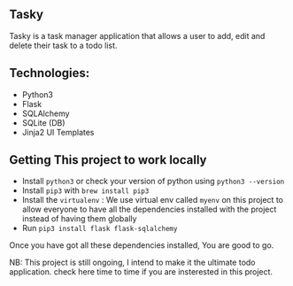 ## Tasky

Tasky is a task manager application that allows a user to add, edit and delete their task to a todo list. 

## Technologies: 

- Python3
- Flask
- SQLAlchemy
- SQLite (DB)
- Jinja2 UI Templates 


## Getting This project to work locally 

- Install `python3` or check your version of python using `python3 --version` 
- Install `pip3` with `brew install pip3` 
- Install the `virtualenv` : We use virtual env called `myenv` on this project to allow everyone to have all the 
   dependencies installed with the project instead of having them globally 
- Run `pip3 install flask flask-sqlalchemy` 

Once you have got all these dependencies installed, You are good to go. 

NB: This project is still ongoing, I intend to make it the ultimate todo application. 
    check here time to time if you are insterested in this project.
